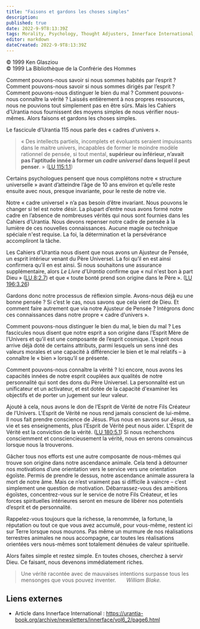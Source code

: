 ```yaml
---
title: "Faisons et gardons les choses simples"
description: 
published: true
date: 2022-9-9T8:13:39Z
tags: Morality, Psychology, Thought Adjusters, Innerface International, article
editor: markdown
dateCreated: 2022-9-9T8:13:39Z
---
```


<p class="v-card v-sheet theme--light gray lighten-3 px-2">© 1999 Ken Glasziou<br>© 1999 La Bibliothèque de la Confrérie des Hommes</p>


Comment pouvons-nous savoir si nous sommes habités par l’esprit ? Comment pouvons-nous savoir si nous sommes dirigés par l’esprit ? Comment pouvons-nous distinguer le bien du mal ? Comment pouvons-nous connaître la vérité ? Laissés entièrement à nos propres ressources, nous ne pouvions tout simplement pas en être sûrs. Mais les Cahiers d'Urantia nous fournissent des moyens simples de nous vérifier nous-mêmes. Alors faisons et gardons les choses simples.

Le fascicule d'Urantia 115 nous parle des « cadres d'univers ».

> « Des intellects partiels, incomplets et évoluants seraient impuissants dans le maitre univers, incapables de former le moindre modèle rationnel de pensée, si tout mental, **supérieur ou inférieur, n’avait pas l’aptitude innée à former un *cadre universel* dans lequel il peut penser**. » ([LU 115:1.1](/fr/The_Urantia_Book/115#p1_1))

Certains psychologues pensent que nous complétons notre « structure universelle » avant d’atteindre l’âge de 10 ans environ et qu’elle reste ensuite avec nous, presque invariante, pour le reste de notre vie.

Notre « cadre universel » n’a pas besoin d’être invariant. Nous pouvons le changer si tel est notre désir. La plupart d’entre nous avons formé notre cadre en l’absence de nombreuses vérités qui nous sont fournies dans les Cahiers d’Urantia. Nous devons repenser notre cadre de pensée à la lumière de ces nouvelles connaissances. Aucune magie ou technique spéciale n'est requise. La foi, la détermination et la persévérance accompliront la tâche.

Les Cahiers d'Urantia nous disent que nous avons un Ajusteur de Pensée, un esprit intérieur venant du Père Universel. La foi qu’il en est ainsi confirmera qu’il en est ainsi. Si nous souhaitons une assurance supplémentaire, alors _Le Livre d'Urantia_ confirme que « nul n'est bon à part Dieu » ([LU 8:2.7](/fr/The_Urantia_Book/8#p2_7)) et que « toute bonté prend son origine dans le Père ». ([LU 196:3.26](/fr/The_Urantia_Book/196#p3_26))

Gardons donc notre processus de réflexion simple. Avons-nous déjà eu une bonne pensée ? Si c’est le cas, nous savons que cela vient de Dieu. Et comment faire autrement que via notre Ajusteur de Pensée ? Intégrons donc ces connaissances dans notre propre « cadre d’univers ».

Comment pouvons-nous distinguer le bien du mal, le bien du mal ? Les fascicules nous disent que notre esprit a son origine dans l’Esprit Mère de l’Univers et qu’il est une composante de l’esprit cosmique. L’esprit nous arrive déjà doté de certains attributs, parmi lesquels un sens inné des valeurs morales et une capacité à différencier le bien et le mal relatifs – à connaître le « bien » lorsqu’il se présente.

Comment pouvons-nous connaître la vérité ? Ici encore, nous avons les capacités innées de notre esprit couplées aux qualités de notre personnalité qui sont des dons du Père Universel. La personnalité est un unificateur et un activateur, et est dotée de la capacité d'examiner les objectifs et de porter un jugement sur leur valeur.

Ajouté à cela, nous avons le don de l’Esprit de Vérité de notre Fils Créateur de l’Univers. L'Esprit de Vérité ne nous rend jamais conscient de lui-même. Il nous fait prendre conscience de Jésus. Plus nous en savons sur Jésus, sa vie et ses enseignements, plus l’Esprit de Vérité peut nous aider. L'Esprit de Vérité est la conviction de la vérité. ([LU 180:5.1](/fr/The_Urantia_Book/180#p5_1)) Si nous recherchons consciemment et consciencieusement la vérité, nous en serons convaincus lorsque nous la trouverons.

Gâcher tous nos efforts est une autre composante de nous-mêmes qui trouve son origine dans notre ascendance animale. Cela tend à détourner nos motivations d’une orientation vers le service vers une orientation égoïste. Permis de prendre le dessus, notre ascendance animale assurera la mort de notre âme. Mais ce n’est vraiment pas si difficile à vaincre – c’est simplement une question de motivation. Débarrassez-vous des ambitions égoïstes, concentrez-vous sur le service de notre Fils Créateur, et les forces spirituelles intérieures seront en mesure de libérer nos potentiels d’esprit et de personnalité.

Rappelez-vous toujours que la richesse, la renommée, la fortune, la réputation ou tout ce que vous avez accumulé, pour vous-même, restent ici sur Terre lorsque nous mourons. Pas même un murmure de nos réalisations terrestres animales ne nous accompagne, car toutes les réalisations orientées vers nous-mêmes sont totalement dénuées de valeur spirituelle.

Alors faites simple et restez simple. En toutes choses, cherchez à servir Dieu. Ce faisant, nous devenons immédiatement riches.

> Une vérité racontée avec de mauvaises intentions surpasse tous les mensonges que vous pouvez inventer.
> &nbsp; &nbsp; &nbsp; _William Blake._

## Liens externes

- Article dans Innerface International : https://urantia-book.org/archive/newsletters/innerface/vol6_2/page6.html




